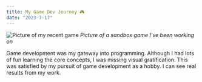 ```yaml
---
title: My Game Dev Journey 🎮
date: "2023-7-17"
---
```


![Picture of my recent game](save_4.png)
*Picture of a sandbox game I've been working on*

Game development was my gateway into programming. Although I had lots of fun learning the core concepts, I was missing visual gratification. This was satisfied by my pursuit of game development as a hobby. I can see real results from my work.